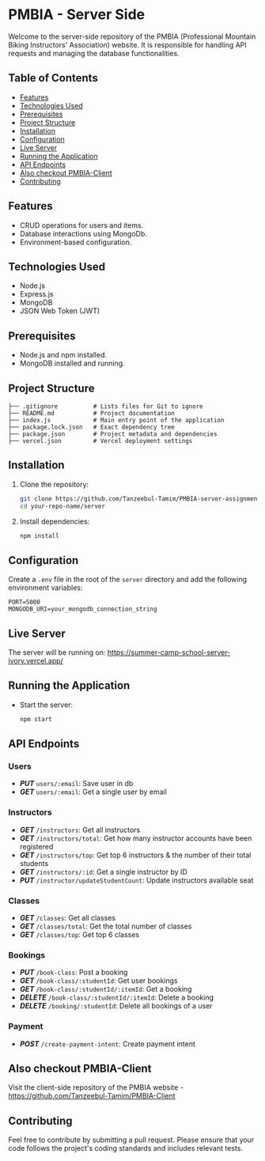 # PMBIA - Server Side
Welcome to the server-side repository of the PMBIA (Professional Mountain Biking Instructors' Association) website. It is responsible for handling API requests and managing the database functionalities.

## Table of Contents
- [Features](#features)
- [Technologies Used](#technologies-used)
- [Prerequisites](#prerequisites)
- [Project Structure](#project-structure)
- [Installation](#installation)
- [Configuration](#configuration)
- [Live Server](#live-server)
- [Running the Application](#running-the-application)
- [API Endpoints](#api-endpoints)
- [Also checkout PMBIA-Client](#also-checkout-pmbia-client)
- [Contributing](#contributing)

## Features

- CRUD operations for users and items.
- Database interactions using MongoDb.
- Environment-based configuration.

## Technologies Used

- Node.js
- Express.js
- MongoDB
- JSON Web Token (JWT)

## Prerequisites

- Node.js and npm installed.
- MongoDB installed and running.

## Project Structure

```
├── .gitignore          # Lists files for Git to ignore
├── README.md           # Project documentation
├── index.js            # Main entry point of the application
├── package.lock.json   # Exact dependency tree
├── package.json        # Project metadata and dependencies
├── vercel.json         # Vercel deployment settings
```

## Installation

1. Clone the repository:
    ```bash
    git clone https://github.com/Tanzeebul-Tamim/PMBIA-server-assignment-12
    cd your-repo-name/server
    ```

2. Install dependencies:
    ```bash
    npm install
    ```

## Configuration

Create a `.env` file in the root of the `server` directory and add the following environment variables:

```
PORT=5000
MONGODB_URI=your_mongodb_connection_string
```

## Live Server

The server will be running on: https://summer-camp-school-server-ivory.vercel.app/

## Running the Application

- Start the server:
    ```bash
    npm start
    ```

## API Endpoints

### Users
- ***PUT*** `users/:email`: Save user in db
- ***GET*** `users/:email`: Get a single user by email

### Instructors
- ***GET*** `/instructors`: Get all instructors
- ***GET*** `/instructors/total`: Get how many instructor accounts have been registered
- ***GET*** `/instructors/top`: Get top 6 instructors & the number of their total students
- ***GET*** `/instructors/:id`: Get a single instructor by ID
- ***PUT*** `/instructor/updateStudentCount`: Update instructors available seat

### Classes
- ***GET*** `/classes`: Get all classes
- ***GET*** `/classes/total`: Get the total number of classes
- ***GET*** `/classes/top`: Get top 6 classes

### Bookings
- ***PUT*** `/book-class`: Post a booking
- ***GET*** `/book-class/:studentId`: Get user bookings
- ***GET*** `/book-class/:studentId/:itemId`: Get a booking
- ***DELETE*** `/book-class/:studentId/:itemId`: Delete a booking
- ***DELETE*** `/booking/:studentId`: Delete all bookings of a user

### Payment
- ***POST*** `/create-payment-intent`: Create payment intent

## Also checkout PMBIA-Client
Visit the client-side repository of the PMBIA website - https://github.com/Tanzeebul-Tamim/PMBIA-Client

## Contributing

Feel free to contribute by submitting a pull request. Please ensure that your code follows the project's coding standards and includes relevant tests.
